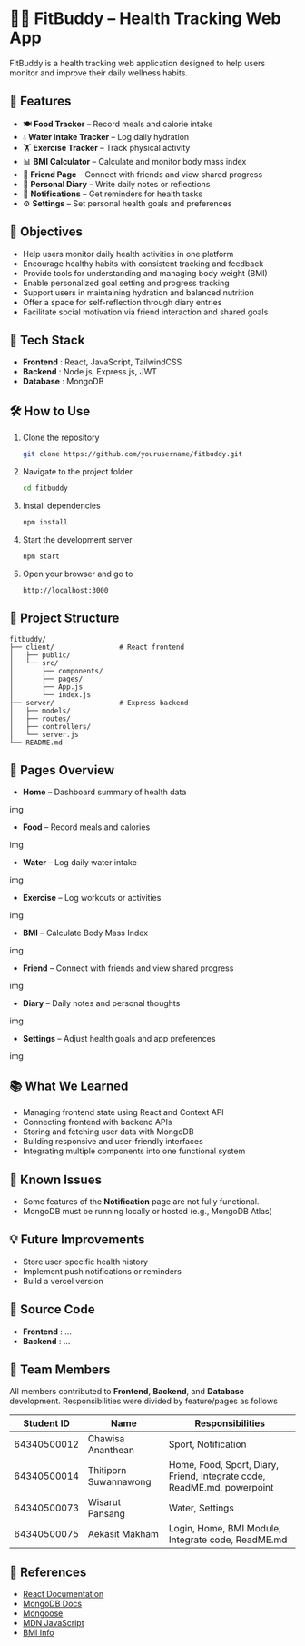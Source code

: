 # 🏃‍♀️ FitBuddy – Health Tracking Web App

FitBuddy is a health tracking web application designed to help users monitor and improve their daily wellness habits.

## 📌 Features

- 🍽️ **Food Tracker** – Record meals and calorie intake  
- 💧 **Water Intake Tracker** – Log daily hydration  
- 🏋️ **Exercise Tracker** – Track physical activity  
- 📊 **BMI Calculator** – Calculate and monitor body mass index
- 👥 **Friend Page** – Connect with friends and view shared progress  
- 📝 **Personal Diary** – Write daily notes or reflections  
- 🔔 **Notifications** – Get reminders for health tasks  
- ⚙️ **Settings** – Set personal health goals and preferences

## 🎯 Objectives

- Help users monitor daily health activities in one platform
- Encourage healthy habits with consistent tracking and feedback
- Provide tools for understanding and managing body weight (BMI)
- Enable personalized goal setting and progress tracking
- Support users in maintaining hydration and balanced nutrition
- Offer a space for self-reflection through diary entries
- Facilitate social motivation via friend interaction and shared goals

## 🧠 Tech Stack  

- **Frontend** : React, JavaScript, TailwindCSS
- **Backend** : Node.js, Express.js, JWT
- **Database** : MongoDB 

## 🛠️ How to Use

1. Clone the repository  
   ```bash
   git clone https://github.com/yourusername/fitbuddy.git
    ```

2. Navigate to the project folder

   ```bash
   cd fitbuddy
   ```

3. Install dependencies

   ```bash
   npm install
   ```

4. Start the development server

   ```bash
   npm start
   ```

5. Open your browser and go to

   ```
   http://localhost:3000
   ```

## 📂 Project Structure

```
fitbuddy/
├── client/                # React frontend
│   ├── public/
│   └── src/
│       ├── components/
│       ├── pages/
│       ├── App.js
│       └── index.js
├── server/                # Express backend
│   ├── models/
│   ├── routes/
│   ├── controllers/
│   └── server.js
└── README.md
```

## 🧪 Pages Overview

* **Home** – Dashboard summary of health data

img

* **Food** – Record meals and calories

img

* **Water** – Log daily water intake

img

* **Exercise** – Log workouts or activities

img

* **BMI** – Calculate Body Mass Index

img

* **Friend** – Connect with friends and view shared progress

img

* **Diary** – Daily notes and personal thoughts

img

* **Settings** – Adjust health goals and app preferences

img


## 📚 What We Learned

* Managing frontend state using React and Context API
* Connecting frontend with backend APIs
* Storing and fetching user data with MongoDB
* Building responsive and user-friendly interfaces
* Integrating multiple components into one functional system  

## 🧩 Known Issues

* Some features of the **Notification** page are not fully functional.
* MongoDB must be running locally or hosted (e.g., MongoDB Atlas)

## 💡 Future Improvements

* Store user-specific health history
* Implement push notifications or reminders
* Build a vercel version

## 🔗 Source Code

* **Frontend** : ...
* **Backend** : ...


## 👥 Team Members

All members contributed to **Frontend**, **Backend**, and **Database** development. Responsibilities were divided by feature/pages as follows

| Student ID   | Name                   | Responsibilities                                                         |
|--------------|------------------------|--------------------------------------------------------------------------|
| 64340500012  | Chawisa Ananthean      | Sport, Notification                                                      |
| 64340500014  | Thitiporn Suwannawong  | Home, Food, Sport, Diary, Friend, Integrate code, ReadME.md, powerpoint  |
| 64340500073  | Wisarut Pansang        | Water, Settings                                                          |
| 64340500075  | Aekasit Makham         | Login, Home, BMI Module, Integrate code, ReadME.md                       |


## 📄 References

* [React Documentation](https://reactjs.org)
* [MongoDB Docs](https://www.mongodb.com/docs/)
* [Mongoose](https://mongoosejs.com/docs/connections.html)
* [MDN JavaScript](https://developer.mozilla.org/en-US/docs/Web/JavaScript)
* [BMI Info](https://www.calculator.net/bmi-calculator.html)

